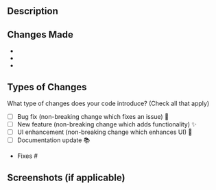 ## Description

<!-- Please provide a brief description of your changes and explain the purpose of the PR. -->

## Changes Made

<!-- List the changes made in this PR. If it fixes an issue, please include the issue number (e.g., Fixes #123). -->

- 
- 
- 


## Types of Changes

What type of changes does your code introduce? (Check all that apply)

- [ ] Bug fix (non-breaking change which fixes an issue) 🐛
- [ ] New feature (non-breaking change which adds functionality) ✨
- [ ] UI enhancement (non-breaking change which enhances UI) 🎨
- [ ] Documentation update 📚

- Fixes #

## Screenshots (if applicable)

<!-- If your changes include any UI updates, add screenshots here to show the changes. -->

